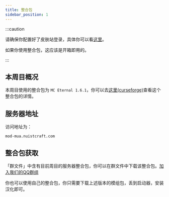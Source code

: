 ```yaml
---
title: 整合包
sidebar_position: 1
---
```


:::caution

请确保你配置好了皮肤站登录，具体你可以看[这里](/docs/register)。

如果你使用整合包，这应该是开箱即用的。

:::

## 本周目概况

本周目使用的整合包为 `MC Eternal 1.6.1`，你可以去[这里(curseforge)](https://www.curseforge.com/minecraft/modpacks/minecraft-eternal)查看这个整合包的详情。

## 服务器地址

访问地址为：

```text
mod-mua.nuistcraft.com
```

## 整合包获取

「群文件」中含有目前周目的服务器整合包，你可以在群文件中下载该整合包。[加入我们的QQ群组](https://jq.qq.com/?_wv=1027&k=5EgjjUQV)

你也可以使用自己的整合包，你只需要下载上述版本的模组包，丢到启动器，安装汉化即可。
